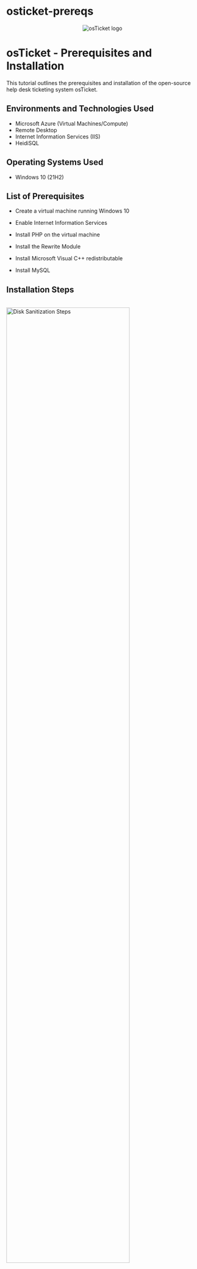 # osticket-prereqs
<p align="center">
<img src="https://i.imgur.com/Clzj7Xs.png" alt="osTicket logo"/>
</p>

<h1>osTicket - Prerequisites and Installation</h1>
This tutorial outlines the prerequisites and installation of the open-source help desk ticketing system osTicket.<br />




<h2>Environments and Technologies Used</h2>

- Microsoft Azure (Virtual Machines/Compute)
- Remote Desktop
- Internet Information Services (IIS)
- HeidiSQL
<h2>Operating Systems Used </h2>

- Windows 10</b> (21H2)

<h2>List of Prerequisites</h2>

- Create a virtual machine running Windows 10

- Enable Internet Information Services

- Install PHP on the virtual machine 

- Install the Rewrite Module 

- Install Microsoft Visual C++ redistributable

- Install MySQL

<h2>Installation Steps</h2>
<br />
<img src="https://github.com/user-attachments/assets/4f8d22dc-2697-4ad3-87fc-c0eaf8357561" height="80%" width="80%" alt="Disk Sanitization Steps"/>
<br />
Set up a virtual machine with Windows 10. Make sure it has at least 2 CPUs and 16 GB of RAM.


</p>
<p>
<br />
<img src="https://github.com/user-attachments/assets/a2a1f876-5143-4dba-906e-3957a229ff87" height="80%" width="80%" alt="Disk Sanitization Steps"/>
<br />
Go to Control Panel and turn on Internet Information Services. After that, expand the World Wide Web Services section, then go to Application Development Features and make sure the CGI option is checked. Once that’s done, hit OK.


</p>
</p>
<br />
<br />
<img src="https://github.com/user-attachments/assets/c1900d07-a59c-4aa0-b983-44c36b78b76c" height="80%" width="80%" alt="Disk Sanitization Steps"/>
<br />
Install PHP Manager for IIS.


</p>
<p>
<br />
<br />
<img src="https://github.com/user-attachments/assets/dd68f339-21bc-48ce-8595-0ee9805475dc" height="80%" width="80%" alt="Disk Sanitization Steps"/>
<br />
Install the Rewrite Module. 


</p>
<p>
<br />
<br />
<img src="https://github.com/user-attachments/assets/2cb935af-be02-4323-8557-94934d715aa1" height="80%" width="80%" alt="Disk Sanitization Steps"/>
<br />
Create the directory C:\PHP.


</p>
<p>
<br />
<br />
<img src="https://github.com/user-attachments/assets/9c8a4c7c-f549-4465-bb8d-e0a802ab2392" height="80%" width="80%" alt="Disk Sanitization Steps">
<br />
Install Microsoft Visual C++ Redistributable. 


</p>
<p>
<br />
<br />
<img src="https://github.com/user-attachments/assets/a2c0b57a-2e37-40a5-a2f5-b2e834a9b5ea" height="80%" width="80%" alt="Disk Sanitization Steps">
<br />
Install MySQL. Use the typical install option, and make sure you launch the MySQL Instance Configuration Wizard when it finishes.


</p>
<br />
<br />
<img src="https://github.com/user-attachments/assets/a6759635-1453-4834-a0d3-5e728d23bc0d" height="80%" width="80%" alt="Disk Sanitization Steps">
<br />
Set up your server using the standard configuration. 

  
</p>
<br />
<br />
<img src="https://github.com/user-attachments/assets/c1d7e90f-1ff0-4d9d-be3e-ccc15126ef86" height="80%" width="80%" alt="Disk Sanitization Steps">
<br />
Run IIS as an administrator.

  
</p>
<br />
<br />
<img src="https://github.com/user-attachments/assets/ed37a292-fa41-4277-bff5-7bc9ad594103" height="80%" width="80%" alt="Disk Sanitization Steps">
<br />
Next, we’ll register PHP in IIS Manager. Just click "Register" and browse to wherever you saved PHP on your hard drive. Don’t forget to reload IIS when you’re done.


</p>
<br />
<br />
<img src="https://github.com/user-attachments/assets/021711e7-4a30-4393-ae59-d82213d1b2ce" height="80%" width="80%" alt="Disk Sanitization Steps">
<br />
Go ahead and extract the osTicket installation folder, then copy the upload folder into C:\inet\wwwroot.


</p>
<br />
<br />
<img src="https://github.com/user-attachments/assets/599e179c-96f3-479b-ae55-d23703cf5a5d" height="80%" width="80%" alt="Disk Sanitization Steps">
<br />
Rename the upload folder to osTicket, then restart the ISS server. 


</p>
<br />
<br />
<img src="https://github.com/user-attachments/assets/46dd667f-35b8-4172-ac5c-d42f8238862a" height="80%" width="80%" alt="Disk Sanitization Steps">
<br />
Head over to the osTicket folder in IIS. Once you're there, click Browse *.80 (http) on the right-hand side.


</p>
<br />
<br />
<img src="https://github.com/user-attachments/assets/c803bd8a-c5d5-4b1f-94c0-6c2140475911" height="80%" width="80%" alt="Disk Sanitization Steps">
<br />
This will open the osTicket installation page in your default browser. Before we jump into the install, we need to take care of a few things first.


</p>
<br />
<br />
<img src="https://github.com/user-attachments/assets/c9308543-0dd1-4a79-9819-4aa421498fc8" height="80%" width="80%" alt="Disk
Sanitization Steps">
<br />
Return to IIS and double-click the PHP Manager icon in the osTicket folder. Then click Enable or disable an extension.


</p>
<br />
<br />
<img src="https://github.com/user-attachments/assets/7e8224fa-fadf-4f86-a0db-05b5a29539cc" height="80%" width="80%" alt="Disk
Sanitization Steps">
<br />
Enable the following extensions: php_imap.dll, php_intl.dll, and php_opcache.dll. Once that’s done, go ahead and restart your server.


</p>
<br />
<br />
<img src="https://github.com/user-attachments/assets/166e552d-9067-4117-9556-1537fe65e5aa" height="80%" width="80%" alt="Disk
Sanitization Steps">
<br />
Go back and refresh the browser with the osTicket installation page. You should see all green check marks—don’t worry about the last two if they’re not green, they’re not needed for this setup.


</p>
<br />
<br />
<img src="https://github.com/user-attachments/assets/773c2574-7548-4e3a-90cd-a219084ce683" height="80%" width="80%" alt="Disk
Sanitization Steps">
<br />
Open up the osTicket folder on your computer and go into the include folder. Find the file called ost-sampleconfig.php and rename it to ost-config.php.


</p>
<br />
<br />
<img src="https://github.com/user-attachments/assets/d84b7d15-cd10-477a-89ed-70f47cc2c09b" height="80%" width="80%" alt="Disk
Sanitization Steps">
<br />
Right-click the file and go to Properties. Under the Security tab, click the Advanced button. First, disable inheritance, then remove all the existing permissions.


</p>
<br />
<br />
<img src="https://github.com/user-attachments/assets/942bc020-4290-49c4-977b-1b4458a1cac2" height="80%" width="80%" alt="Disk
Sanitization Steps">
<br />
Add permissions to Everyone as the principal.


</p>
<br />
<br />
<img src="https://github.com/user-attachments/assets/809e9ede-1c67-4242-a863-efada9f34bfa" height="80%" width="80%" alt="Disk
Sanitization Steps">
<br />
Give full control to everyone. Click ok. Click apply, then click ok.


</p>
<br />
<br />
<img src="https://github.com/user-attachments/assets/9e23a8aa-891e-4a76-b49f-3bdc478cca5b" height="80%" width="80%" alt="Disk
Sanitization Steps">
<br />
Head back to the installation screen in your browser and fill out the first half of the setup page. Just make sure the admin email and the default email are two different addresses.


</p>
<br />
<br />
<img src="https://github.com/user-attachments/assets/d49e4310-798a-46e7-94f9-6fccbb47d264" height="80%" width="80%" alt="Disk
Sanitization Steps">
<br />
Next up, we’re gonna install HeidiSQL. Just go with all the default settings during the install, and make sure to launch it once it’s done.


</p>
<br />
<br />
<img src="https://github.com/user-attachments/assets/fe8e7dde-2839-4bd1-8875-3259382d5f47" height="80%" width="80%" alt="Disk
Sanitization Steps">
<br />
Connect to the SQL server created previously.


</p>
<br />
<br />
<img src="https://github.com/user-attachments/assets/38a69eb2-cb69-4928-ab85-c7b443d135b8" height="80%" width="80%" alt="Disk
Sanitization Steps">
<br />
Right-click the Unnamed section on the left column and create a new database called osTicket.


</p>
<br />
<br />
<img src="https://github.com/user-attachments/assets/bfffa257-8512-4a9e-90da-06dcb15788a9" height="80%" width="80%" alt="Disk
Sanitization Steps">
<br />
Enter the information from the osTicket database you just set up on the installation page, then click Install Now.


</p>
<br />
<br />
<img src="https://github.com/user-attachments/assets/997d4249-d640-4072-a42a-f1f8d0a5f758" height="80%" width="80%" alt="Disk
Sanitization Steps">
<br />
Installation is complete and successful. 


</p>
<br />
<br />
<p>Admin/Analyst Login Page:</p>
<p><a href="http://localhost/osTicket/scp/login.php">http://localhost/osTicket/scp/login.php</a> </p>
<br />
<p>End Users osTicket URL:</p>
<p><a href="http://localhost/osTicket">http://localhost/osTicket</a> </p>

